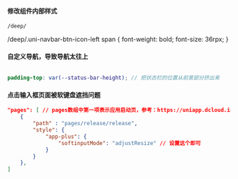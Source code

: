 #### 修改组件内部样式

`/deep/`

/deep/.uni-navbar-btn-icon-left span {
	font-weight: bold;
	font-size: 36rpx;
}

#### 自定义导航，导致导航太往上

```scss

padding-top: var(--status-bar-height); // 把状态栏的位置从前景部分挤出来

```

#### 点击输入框页面被软键盘遮挡问题

```json
"pages": [ // pages数组中第一项表示应用启动页，参考：https://uniapp.dcloud.io/collocation/pages
	{
		"path" : "pages/release/release",
		"style": {
			"app-plus": {
				"softinputMode": "adjustResize" // 设置这个即可
			}
		}
	},
]

```